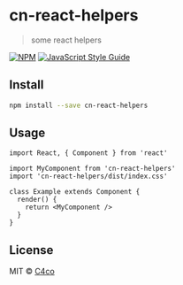 # cn-react-helpers

> some react helpers

[![NPM](https://img.shields.io/npm/v/cn-react-helpers.svg)](https://www.npmjs.com/package/cn-react-helpers) [![JavaScript Style Guide](https://img.shields.io/badge/code_style-standard-brightgreen.svg)](https://standardjs.com)

## Install

```bash
npm install --save cn-react-helpers
```

## Usage

```tsx
import React, { Component } from 'react'

import MyComponent from 'cn-react-helpers'
import 'cn-react-helpers/dist/index.css'

class Example extends Component {
  render() {
    return <MyComponent />
  }
}
```

## License

MIT © [C4co](https://github.com/C4co)
